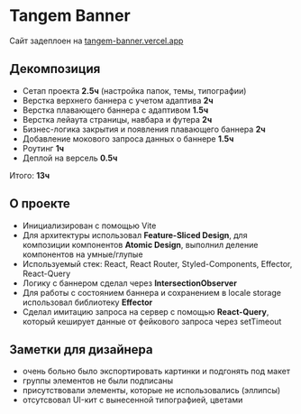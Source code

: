 # Tangem Banner

Сайт задеплоен на [tangem-banner.vercel.app](tangem-banner.vercel.app)

## Декомпозиция

- Сетап проекта **2.5ч** (настройка папок, темы, типографии)
- Верстка верхнего баннера с учетом адаптива **2ч**
- Верстка плавающего баннера с адаптивом **1.5ч**
- Верстка лейаута страницы, навбара и футера **2ч**
- Бизнес-логика закрытия и появления плавающего баннера **2ч**
- Добавление мокового запроса данных о баннере **1.5ч**
- Роутинг **1ч**
- Деплой на версель **0.5ч**

Итого: **13ч**

## О проекте

- Инициализирован с помощью Vite
- Для архитектуры использовал **Feature-Sliced Design**, для композиции компонентов **Atomic Design**, выполнил деление компонентов на умные/глупые
- Используемый стек: React, React Router, Styled-Components, Effector, React-Query
- Логику с баннером сделал через **IntersectionObserver**
- Для работы с состоянием баннера и сохранением в locale storage использовал библиотеку **Effector**
- Сделал имитацию запроса на сервер с помощью **React-Query**, который кеширует данные от фейкового запроса через setTimeout

## Заметки для дизайнера

- очень больно было экспортировать картинки и подгонять под макет
- группы элементов не были подписаны
- присутствовали элементы, которые не использовались (эллипсы)
- отсутсвовал UI-кит с вынесенной типографией, цветами
